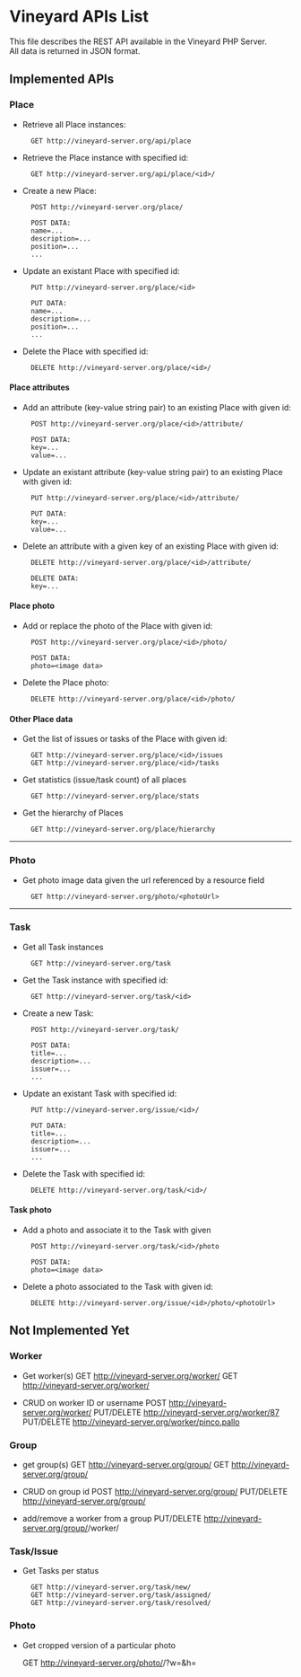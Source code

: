 
Vineyard APIs List
=============

This file describes the REST API available in the Vineyard PHP Server.  
All data is returned in JSON format.

Implemented APIs
-----------

### Place

* Retrieve all Place instances:

        GET http://vineyard-server.org/api/place

* Retrieve the Place instance with specified id:

        GET http://vineyard-server.org/api/place/<id>/

* Create a new Place:

        POST http://vineyard-server.org/place/
        
        POST DATA:
        name=...
        description=...
        position=...
        ...

* Update an existant Place with specified id:

        PUT http://vineyard-server.org/place/<id>
        
        PUT DATA:
        name=...
        description=...
        position=...
        ...

* Delete the Place with specified id:

        DELETE http://vineyard-server.org/place/<id>/
#### Place attributes


* Add an attribute (key-value string pair) to an existing Place with given id:

        POST http://vineyard-server.org/place/<id>/attribute/    
        
        POST DATA:
        key=...
        value=...

* Update an existant attribute (key-value string pair) to an existing Place with given id:

        PUT http://vineyard-server.org/place/<id>/attribute/
        
        PUT DATA:
        key=...
        value=...

* Delete an attribute with a given key of an existing Place with given id:

        DELETE http://vineyard-server.org/place/<id>/attribute/
        
        DELETE DATA:
        key=...
#### Place photo


* Add or replace the photo of the Place with given id:

        POST http://vineyard-server.org/place/<id>/photo/
        
        POST DATA:
        photo=<image data>

* Delete the Place photo:

        DELETE http://vineyard-server.org/place/<id>/photo/
#### Other Place data


* Get the list of issues or tasks of the Place with given id:

        GET http://vineyard-server.org/place/<id>/issues
        GET http://vineyard-server.org/place/<id>/tasks

* Get statistics (issue/task count) of all places

        GET http://vineyard-server.org/place/stats

* Get the hierarchy of Places

        GET http://vineyard-server.org/place/hierarchy

---

### Photo

* Get photo image data given the url referenced by a resource field

        GET http://vineyard-server.org/photo/<photoUrl>

---

### Task

* Get all Task instances

        GET http://vineyard-server.org/task

* Get the Task instance with specified id:

        GET http://vineyard-server.org/task/<id>


* Create a new Task:

        POST http://vineyard-server.org/task/
        
        POST DATA:
        title=...
        description=...
        issuer=...
        ...

* Update an existant Task with specified id:

        PUT	http://vineyard-server.org/issue/<id>/
        
        PUT DATA:
        title=...
        description=...
        issuer=...
        ...

* Delete the Task with specified id:

        DELETE http://vineyard-server.org/task/<id>/
#### Task photo


* Add a photo and associate it to the Task with given <id>

        POST http://vineyard-server.org/task/<id>/photo
        
        POST DATA:
        photo=<image data>

* Delete a photo associated to the Task with given id:

        DELETE http://vineyard-server.org/issue/<id>/photo/<photoUrl>

Not Implemented Yet
-------------------

### Worker

* Get worker(s)
        GET http://vineyard-server.org/worker/
        GET http://vineyard-server.org/worker/<id>

* CRUD on worker ID or username
        POST http://vineyard-server.org/worker/
        PUT/DELETE http://vineyard-server.org/worker/87
        PUT/DELETE http://vineyard-server.org/worker/pinco.pallo

### Group

* get group(s)
        GET http://vineyard-server.org/group/
        GET http://vineyard-server.org/group/<id>

* CRUD on group id
        POST http://vineyard-server.org/group/
        PUT/DELETE http://vineyard-server.org/group/<id>

* add/remove a worker from a group
        PUT/DELETE http://vineyard-server.org/group/<gid>/worker/<wid>

### Task/Issue

* Get Tasks per status

        GET http://vineyard-server.org/task/new/
        GET http://vineyard-server.org/task/assigned/
        GET http://vineyard-server.org/task/resolved/

### Photo

* Get cropped version of a particular photo

	GET http://vineyard-server.org/photo/<filename>/?w=<width>&h=<height>


